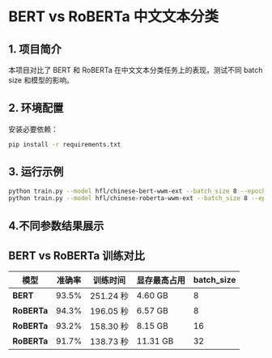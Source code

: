 # BERT vs RoBERTa 中文文本分类

## 1. 项目简介
本项目对比了 BERT 和 RoBERTa 在中文文本分类任务上的表现，测试不同 batch size 和模型的影响。

## 2. 环境配置
安装必要依赖：
```bash
pip install -r requirements.txt
```

## 3. 运行示例
```bash
python train.py --model hfl/chinese-bert-wwm-ext --batch_size 8 --epochs 3
python train.py --model hfl/chinese-roberta-wwm-ext --batch_size 8 --epochs 3
```
## 4.不同参数结果展示
## BERT vs RoBERTa 训练对比

| 模型      | 准确率  | 训练时间       | 显存最高占用 | batch_size |
|-----------|--------|--------------|-------------|------------|
| **BERT**  | 93.5%  | 251.24 秒    | 4.60 GB     | 8          |
| **RoBERTa** | 94.3%  | 196.05 秒    | 6.57 GB     | 8          |
| **RoBERTa** | 93.2%  | 158.30 秒    | 8.15 GB     | 16         |
| **RoBERTa** | 91.7%  | 138.73 秒    | 11.31 GB    | 32         |

